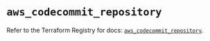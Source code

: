 # `aws_codecommit_repository`

Refer to the Terraform Registry for docs: [`aws_codecommit_repository`](https://registry.terraform.io/providers/hashicorp/aws/5.82.1/docs/resources/codecommit_repository).
